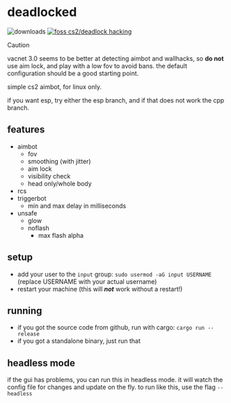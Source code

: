 # deadlocked

![downloads](https://img.shields.io/github/downloads/avitran0/deadlocked/total?color=blue) [![foss cs2/deadlock hacking](https://badgen.net/discord/members/eXjG4Ar9Sx)](https://discord.gg/eXjG4Ar9Sx)

> [!CAUTION]
> vacnet 3.0 seems to be better at detecting aimbot and wallhacks, so **do not** use aim lock, and play with a low fov to avoid bans. the default configuration should be a good starting point.

simple cs2 aimbot, for linux only.

if you want esp, try either the esp branch, and if that does not work the cpp branch.

## features

- aimbot
  - fov
  - smoothing (with jitter)
  - aim lock
  - visibility check
  - head only/whole body
- rcs
- triggerbot
  - min and max delay in milliseconds
- unsafe
  - glow
  - noflash
    - max flash alpha

## setup

- add your user to the `input` group: `sudo usermod -aG input USERNAME` (replace USERNAME with your actual username)
- restart your machine (this will **_not_** work without a restart!)

## running

- if you got the source code from github, run with cargo: `cargo run --release`
- if you got a standalone binary, just run that

## headless mode

if the gui has problems, you can run this in headless mode. it will watch the config file for changes and update on the fly. to run like this, use the flag `--headless`
